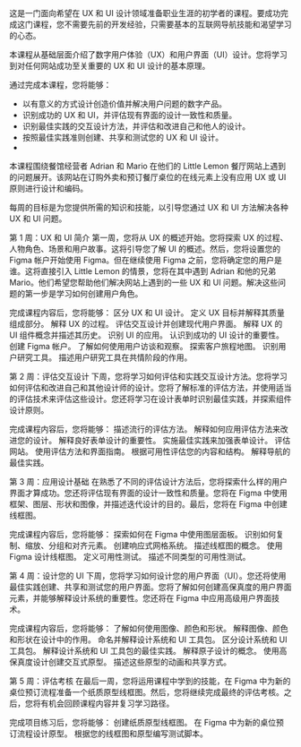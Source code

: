 
这是一门面向希望在 UX 和 UI 设计领域准备职业生涯的初学者的课程。要成功完成这门课程，您不需要先前的开发经验，只需要基本的互联网导航技能和渴望学习的心态。

本课程从基础层面介绍了数字用户体验（UX）和用户界面（UI）设计。您将学习到对任何网站成功至关重要的 UX 和 UI 设计的基本原理。

通过完成本课程，您将能够：

- 以有意义的方式设计创造价值并解决用户问题的数字产品。
- 识别成功的 UX 和 UI，并评估现有界面的设计一致性和质量。
- 识别最佳实践的交互设计方法，并评估和改进自己和他人的设计。
- 按照最佳实践准则创建、共享和测试您的 UX 和 UI 设计。
- 
本课程围绕餐馆经营者 Adrian 和 Mario 在他们的 Little Lemon 餐厅网站上遇到的问题展开。该网站在订购外卖和预订餐厅桌位的在线元素上没有应用 UX 或 UI 原则进行设计和编码。

每周的目标是为您提供所需的知识和技能，以引导您通过 UX 和 UI 方法解决各种 UX 和 UI 问题。

第 1 周：UX 和 UI 简介
第一周，您将从 UX 的概述开始。您将探索 UX 的过程、人物角色、场景和用户故事。这将引导您了解 UI 的概述。然后，您将设置您的 Figma 帐户开始使用 Figma。但在继续使用 Figma 之前，您将确定您的用户是谁。这将直接引入 Little Lemon 的情景，您将在其中遇到 Adrian 和他的兄弟 Mario。他们希望您帮助他们解决网站上遇到的一些 UX 和 UI 问题。解决这些问题的第一步是学习如何创建用户角色。

完成课程内容后，您将能够：
区分 UX 和 UI 设计。
定义 UX 目标并解释其质量组成部分。
解释 UX 的过程。
评估交互设计并创建现代用户界面。
解释 UX 的 UI 组件概念并描述其历史。
识别 UI 的应用。
认识到成功的 UI 设计的重要性。
创建 Figma 帐户。
了解如何使用用户访谈和观察。
探索客户旅程地图。
识别用户研究工具。
描述用户研究工具在共情阶段的作用。

第 2 周：评估交互设计
下周，您将学习如何评估和实践交互设计方法。您将学习如何评估和改进自己和其他设计师的设计。您将了解标准的评估方法，并使用适当的评估技术来评估这些设计。您还将学习在设计表单时识别最佳实践，并探索组件设计原则。

完成课程内容后，您将能够：
描述流行的评估方法。
解释如何应用评估方法来改进您的设计。
解释良好表单设计的重要性。
实施最佳实践来加强表单设计。
评估网站。
使用评估方法和界面指南。
根据可用性评估您的内容和结构。
解释导航的最佳实践。

第 3 周：应用设计基础
在熟悉了不同的评估设计方法后，您将探索什么样的用户界面才算成功。您还将评估现有界面的设计一致性和质量。您将在 Figma 中使用框架、图层、形状和图像，并描述迭代设计的目的。最后，您将在 Figma 中创建线框图。

完成课程内容后，您将能够：
探索如何在 Figma 中使用图层面板。
识别如何复制、缩放、分组和对齐元素。
创建响应式网格系统。
描述线框图的概念。
使用 Figma 设计线框图。
定义可用性测试。
描述不同类型的可用性测试。

第 4 周：设计您的 UI
下周，您将学习如何设计您的用户界面（UI）。您还将使用最佳实践创建、共享和测试您的用户界面。您将了解如何创建高保真度的用户界面元素，并能够解释设计系统的重要性。您还将在 Figma 中应用高级用户界面技术。

完成课程内容后，您将能够：
了解如何使用图像、颜色和形状。
解释图像、颜色和形状在设计中的作用。
命名并解释设计系统和 UI 工具包。
区分设计系统和 UI 工具包。
解释设计系统和 UI 工具包的最佳实践。
解释原子设计的概念。
使用高保真度设计创建交互式原型。
描述这些原型的动画和共享方式。

第 5 周：评估考核
在最后一周，您将运用课程中学到的技能，在 Figma 中为新的桌位预订流程准备一个纸质原型线框图。然后，您将继续完成最终的评估考核。之后，您将有机会回顾课程内容并复习学习路径。

完成项目练习后，您将能够：
创建纸质原型线框图。
在 Figma 中为新的桌位预订流程设计原型。
根据您的线框图和原型编写测试脚本。